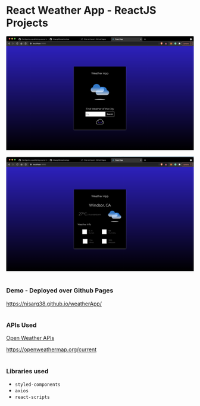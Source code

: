 # React Weather App - ReactJS Projects

![](page-1.png)

![](Page-2.png)

#

### Demo - Deployed over Github Pages

https://nisarg38.github.io/weatherApp/

#

### APIs Used

[Open Weather APIs](https://openweathermap.org/)

https://openweathermap.org/current

#

### Libraries used

- `styled-components`
- `axios`
- `react-scripts`
